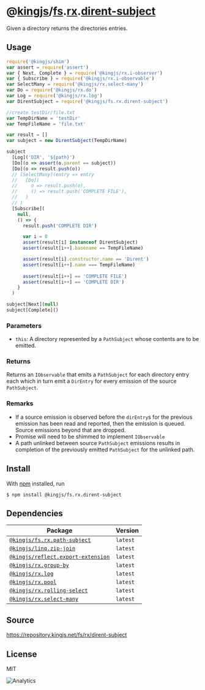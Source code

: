 # @[kingjs][@kingjs]/[fs][ns0].[rx][ns1].[dirent-subject][ns2]
Given a directory returns the directories entries.
## Usage
```js
require('@kingjs/shim')
var assert = require('assert')
var { Next, Complete } = require('@kingjs/rx.i-observer')
var { Subscribe } = require('@kingjs/rx.i-observable')
var SelectMany = require('@kingjs/rx.select-many')
var Do = require('@kingjs/rx.do')
var Log = require('@kingjs/rx.log')
var DirentSubject = require('@kingjs/fs.rx.dirent-subject')

//create testDir/file.txt
var TempDirName = 'testDir'
var TempFileName = 'file.txt'

var result = []
var subject = new DirentSubject(TempDirName)

subject
  [Log]('DIR', '${path}')
  [Do](o => assert(o.parent == subject))
  [Do](o => result.push(o))
  // [SelectMany](entry => entry
  //   [Do](
  //     o => result.push(o),
  //     () => result.push('COMPLETE FILE'),
  //   )
  // )
  [Subscribe](
    null,
    () => {
      result.push('COMPLETE DIR')

      var i = 0
      assert(result[i] instanceof DirentSubject)
      assert(result[i++].basename == TempFileName)

      assert(result[i].constructor.name == 'Dirent')
      assert(result[i++].name === TempFileName)
      
      assert(result[i++] == 'COMPLETE FILE')
      assert(result[i++] == 'COMPLETE DIR')
    }
  )

subject[Next](null)
subject[Complete]()
```



### Parameters
- `this`: A directory represented by a `PathSubject` whose contents are to be emitted.
### Returns
Returns an `IObservable` that emits a `PathSubject` for each directory entry each which in turn emit a `DirEntry` for  every emission of the source `PathSubject`.
### Remarks
 - If a source emission is observed before the `dirEntry`s for the previous emission has been read and reported, then the emission is queued. Source emissions beyond that are dropped.
 - Promise will need to be shimmed to implement `IObservable`
 - A path unlinked between source `PathSubject` emissions results in completion of the previously emitted `PathSubject` for the unlinked path.

## Install
With [npm](https://npmjs.org/) installed, run
```
$ npm install @kingjs/fs.rx.dirent-subject
```
## Dependencies
|Package|Version|
|---|---|
|[`@kingjs/fs.rx.path-subject`](https://www.npmjs.com/package/@kingjs/fs.rx.path-subject)|`latest`|
|[`@kingjs/linq.zip-join`](https://www.npmjs.com/package/@kingjs/linq.zip-join)|`latest`|
|[`@kingjs/reflect.export-extension`](https://www.npmjs.com/package/@kingjs/reflect.export-extension)|`latest`|
|[`@kingjs/rx.group-by`](https://www.npmjs.com/package/@kingjs/rx.group-by)|`latest`|
|[`@kingjs/rx.log`](https://www.npmjs.com/package/@kingjs/rx.log)|`latest`|
|[`@kingjs/rx.pool`](https://www.npmjs.com/package/@kingjs/rx.pool)|`latest`|
|[`@kingjs/rx.rolling-select`](https://www.npmjs.com/package/@kingjs/rx.rolling-select)|`latest`|
|[`@kingjs/rx.select-many`](https://www.npmjs.com/package/@kingjs/rx.select-many)|`latest`|
## Source
https://repository.kingjs.net/fs/rx/dirent-subject
## License
MIT

![Analytics](https://analytics.kingjs.net/fs/rx/dirent-subject)

[@kingjs]: https://www.npmjs.com/package/kingjs
[ns0]: https://www.npmjs.com/package/@kingjs/fs
[ns1]: https://www.npmjs.com/package/@kingjs/fs.rx
[ns2]: https://www.npmjs.com/package/@kingjs/fs.rx.dirent-subject
